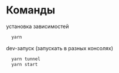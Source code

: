 # Команды
установка зависимостей
```bash
  yarn 
```
dev-запуск (запускать в разных консолях)
```bash
  yarn tunnel
  yarn start
```